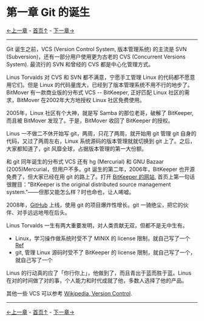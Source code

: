 # 第一章 Git 的诞生

[←上一章](index.md) - [首页↑](index.md) - [下一章→](02.md)

---

Git 诞生之前，VCS (Version Control System, 版本管理系统) 的主流是 SVN (Subversion)，还有一部分用户使用更为古老的 CVS (Concurrent Versions System). 最流行的 SVN 和曾经的 CVS 都是中心化管理方式。

Linus Torvalds 对 CVS 和 SVN 都不满意，宁愿手工管理 Linux 的代码都不愿意用它们。但是 Linux 的代码量庞大，已经到了版本管理系统不用不行的地步了。BitMover 有一款商业版的分布式 VCS -- BitKeeper, 正好匹配 Linux 社区的需求，BitMover 在2002年大方地授权 Linux 社区免费使用。

2005年，Linux 社区有个大神，就是写 Samba 的那位老哥，破解了 BitKeeper, 而且被 BitMover 发现了。于是，BitMover 收回了 BitKeeper 的授权。

Linus 一不做二不休开始写 git，两周，只花了两周，就开始用 git 管理 git 自身的代码，又过了两周左右，Linux 系统源码的版本管理就就切换到 git 上了。之后，大家都知道了，git 风靡全球，占据版本管理的第一大份额。

和 git 同年诞生的分布式 VCS 还有 hg (Mercurial) 和 GNU Bazaar (2005)Mercurial，但用户不多。git 诞生的第二年，2006年，BitKeeper 也开源免费了，但大家已经在用 git 的路上了。打开 [BitKeeper 的网站](https://www.bitkeeper.org/), 首页上第一句话很醒目："BitKeeper is the original distributed source management system."——但那又能怎么样？时也命也，让人唏嘘。

2008年，[GitHub](https://github.com/) 上线，使用 git 的项目爆炸性增长。git 一骑绝尘，把它的伙伴、对手远远地甩在后头。

Linus Torvalds 一生有两大重要发明，对人类贡献无双，但都不是无中生有。

* Linux，学习操作做系统时受不了 MINIX 的 license 限制，就自己写了一个 [Ref](https://en.wikipedia.org/wiki/Linux#Creation)
* git, 管理 Linux 源码时受不了 BitKeeper 的 license 限制，就自己写了一个，就自己写了一个

Linus 的行动真的应了「你行你上」，他做到了，而且青出于蓝而胜于蓝。Linus 在对的时间做了对的事，个人能力和时代成就了他，多数人选择了他的产品。

其他一些 VCS 可以参考 [Wikipedia, Version Control](https://en.wikipedia.org/wiki/Version_control).

---

[←上一章](index.md) - [首页↑](index.md) - [下一章→](02.md)
